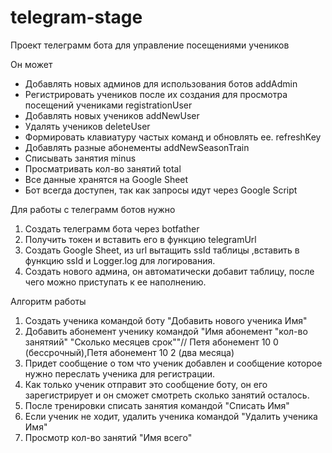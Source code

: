 # telegram-stage
Проект телеграмм бота для управление посещениями учеников

Он может
- Добавлять новых админов для использования ботов addAdmin
- Регистрировать учеников после их создания для просмотра посещений учениками registrationUser
- Добавлять новых учеников addNewUser
- Удалять учеников deleteUser
- Формировать клавиатуру частых команд и обновлять ее. refreshKey
- Добавлять разные абонементы addNewSeasonTrain
- Списывать занятия minus 
- Просматривать кол-во занятий total
- Все данные хранятся на Google Sheet
- Бот всегда доступен, так как запросы идут через Google Script

Для работы с телеграмм ботов нужно

1. Создать телеграмм бота через botfather
2. Получить токен и вставить его в функцию telegramUrl
3. Создать Google Sheet, из url вытащить ssId таблицы ,вставить в функцию ssId и Logger.log для логирования.
4. Создать нового админа, он автоматически добавит таблицу, после чего можно приступать к ее наполнению.

Алгоритм работы
1. Создать ученика командой боту "Добавить нового ученика Имя"
2. Добавить абонемент ученику командой "Имя абонемент "кол-во занятяий" "Сколько месяцев срок""// Петя абонемент 10 0 (бессрочный),Петя абонемент 10 2 (два месяца)
3. Придет сообщение о том что ученик добавлен и сообщение которое нужно переслать ученика для регистрации.
4. Как только ученик отправит это сообщение боту, он его зарегистрирует и он сможет смотреть сколько занятий осталось.
5. После тренировки списать занятия командой "Списать Имя"
6. Если ученик не ходит, удалить ученика командой "Удалить ученика Имя"
7. Просмотр кол-во занятий "Имя всего"

